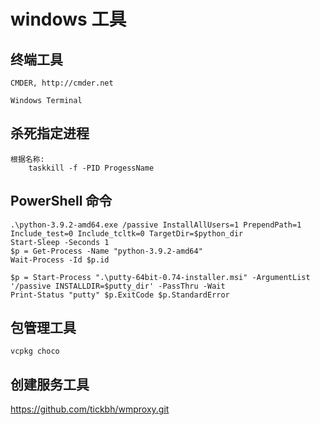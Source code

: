 # windows 工具

## 终端工具

    CMDER, http://cmder.net

    Windows Terminal

## 杀死指定进程

    根据名称:
        taskkill -f -PID ProgessName

## PowerShell 命令

    .\python-3.9.2-amd64.exe /passive InstallAllUsers=1 PrependPath=1 Include_test=0 Include_tcltk=0 TargetDir=$python_dir
    Start-Sleep -Seconds 1
    $p = Get-Process -Name "python-3.9.2-amd64"
    Wait-Process -Id $p.id

    $p = Start-Process ".\putty-64bit-0.74-installer.msi" -ArgumentList '/passive INSTALLDIR=$putty_dir' -PassThru -Wait
    Print-Status "putty" $p.ExitCode $p.StandardError

## 包管理工具

    vcpkg choco

## 创建服务工具

https://github.com/tickbh/wmproxy.git

